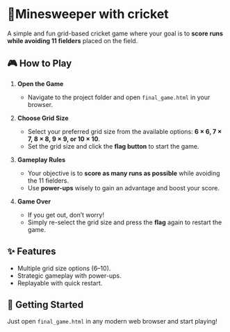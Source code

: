 # 🏏Minesweeper with cricket 

A simple and fun grid-based cricket game where your goal is to **score runs while avoiding 11 fielders** placed on the field.  

## 🎮 How to Play  

1. **Open the Game**  
   - Navigate to the project folder and open `final_game.html` in your browser.  

2. **Choose Grid Size**  
   - Select your preferred grid size from the available options: **6 × 6, 7 × 7, 8 × 8, 9 × 9, or 10 × 10**.  
   - Set the grid size and click the **flag button** to start the game.  

3. **Gameplay Rules**  
   - Your objective is to **score as many runs as possible** while avoiding the 11 fielders.  
   - Use **power-ups** wisely to gain an advantage and boost your score.  

4. **Game Over**  
   - If you get out, don’t worry!  
   - Simply re-select the grid size and press the **flag** again to restart the game.  

## ✨ Features  
- Multiple grid size options (6–10).  
- Strategic gameplay with power-ups.  
- Replayable with quick restart.  

## 🚀 Getting Started  
Just open `final_game.html` in any modern web browser and start playing!  
